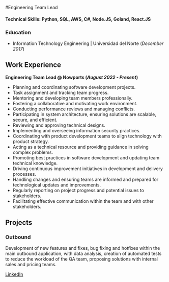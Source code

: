 #Engineering Team Lead

#### Technical Skills: Python, SQL, AWS, C#, Node.JS, Goland, React.JS

### Education	        		
- Information Technology Engineering | Universidad del Norte (_December 2017_)

## Work Experience
**Engineering Team Lead @ Nowports (_August 2022 - Present_)**
- Planning and coordinating software development projects.
- Task assignment and tracking team progress.
- Mentoring and developing team members professionally.
- Fostering a collaborative and motivating work environment.
- Conducting performance reviews and managing conflicts.
- Participating in system architecture, ensuring solutions are scalable, secure, and efficient.
- Reviewing and approving technical designs.
- Implementing and overseeing information security practices.
- Coordinating with product development teams to align technology with product strategy.
- Acting as a technical resource and providing guidance in solving complex problems.
- Promoting best practices in software development and updating team technical knowledge.
- Driving continuous improvement initiatives in development and delivery processes.
- Handling changes and ensuring teams are informed and prepared for technological updates and improvements.
- Regularly reporting on project progress and potential issues to stakeholders.
- Facilitating effective communication within the team and with other stakeholders.

## Projects
### Outbound 
Development of new features and fixes, bug fixing and hotfixes within the main outbound application, with data analysis, creation of automated tests to reduce the workload of the QA team, proposing solutions with internal sales and pricing teams.

[LinkedIn](https://www.linkedin.com/in/ricardo-valadez)

